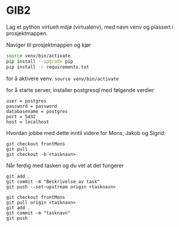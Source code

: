 # GIB2
Lag et python virtuelt miljø (virtualenv), med navn venv og plassert i prosjektmappen.

Naviger til prosjektmappen og kjør
```bash
source venv/bin/activate
pip install --upgrade pip
pip install -r requirements.txt
```

for å aktivere venv.
```source venv/bin/activate ``` 

for å starte server, installer postgresql med følgende verdier
``` 
user = postgres
password = password
databasename = postgres
port = 5432
host = localhost
```

Hvordan jobbe med dette inntil videre for Mons, Jakob og Sigrid:
```
git checkout frontMons
git pull
git checkout -b <tasknavn>
```
Når ferdig med tasken og du vet at det fungerer
```
git add .
git commit -m "Beskrivelse av task"
git push --set-upstream origin <tasknavn>

git checkout frontMons
git pull origin <tasknavn>
git add . 
git commit -m "tasknavn"
git push
```
